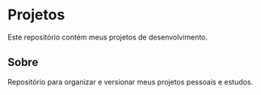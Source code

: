 # Projetos

Este repositório contém meus projetos de desenvolvimento.

## Sobre

Repositório para organizar e versionar meus projetos pessoais e estudos.